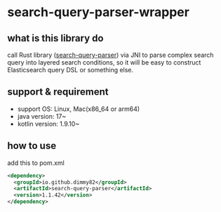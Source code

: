 # search-query-parser-wrapper

## what is this library do

call Rust library ([search-query-parser](https://crates.io/crates/search-query-parser)) via JNI to parse complex search query into layered search conditions, so it will be easy to construct Elasticsearch query DSL or something else.

## support & requirement

* support OS: Linux, Mac(x86_64 or arm64)
* java version: 17~
* kotlin version: 1.9.10~

## how to use

add this to pom.xml

```xml
<dependency>
  <groupId>io.github.dimmy82</groupId>
  <artifactId>search-query-parser</artifactId>
  <version>1.1.42</version>
</dependency>
```

